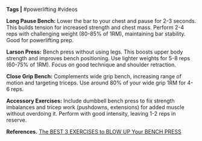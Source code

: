 **Tags |** #powerlifting #videos

**Long Pause Bench:** Lower the bar to your chest and pause for 2-3 seconds. This builds tension for increased strength and chest mass. Perform 2-4 reps with challenging weight (80-85% of 1RM), maintaining bar stability. Good for powerlifting prep.

**Larson Press:** Bench press without using legs. This boosts upper body strength and improves bench positioning. Use lighter weights for 5-8 reps (60-75% of 1RM). Focus on good technique and shoulder retraction.

**Close Grip Bench:** Complements wide grip bench, increasing range of motion and targeting triceps. Use around 80% of your wide grip 1RM for 4-6 reps.

**Accessory Exercises:** Include dumbbell bench press to fix strength imbalances and tricep work (pushdowns, extensions) for added muscle without overdoing it. Perform with good intensity, leaving 1-2 reps in reserve.

**References.**
[The BEST 3 EXERCISES to BLOW UP Your BENCH PRESS](https://youtu.be/4rwj0Dqc_0c?si=-4hcyHFDBQODPybh)